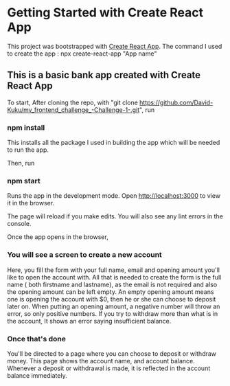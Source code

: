 # Getting Started with Create React App

This project was bootstrapped with [Create React App](https://github.com/facebook/create-react-app).
The command I used to create the app : npx create-react-app "App name"

## This is a basic bank app created with Create React App

To start,
After cloning the repo, with "git clone https://github.com/David-Kuku/mv_frontend_challenge_-Challenge-1-.git", run 

### npm install

This installs all the package I used in building the app which will be needed to run the app.

Then, run
### npm start

Runs the app in the development mode.
Open [http://localhost:3000](http://localhost:3000) to view it in the browser.

The page will reload if you make edits.
You will also see any lint errors in the console.

Once the app opens in the browser,

### You will see a screen to create a new account
Here, you fill the form with your full name, email and opening amount you'll like to open the account with.
All that is needed to create the form is the full name ( both firstname and lastname), as the email is not required and also the opening amount can be left empty.
An empty opening amount means one is opening the account with $0, then he or she can choose to deposit later on.
When putting an opening amount, a negative number will throw an error, so only positive numbers.
If you try to withdraw more than what is in the account, It shows an error saying insufficient balance.

### Once that's done
You'll be directed to a page where you can choose to deposit or withdraw money. 
This page shows the account name, and account balance. Whenever a deposit or withdrawal is made, it is reflected in the account balance immediately.
